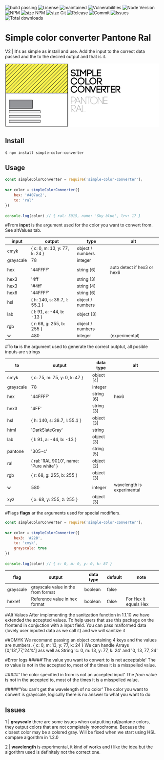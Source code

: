 ![build passing](https://travis-ci.org/draganradu/simple-color-convertor-pantone-ral.svg?branch=master) ![License](https://img.shields.io/npm/l/simple-color-converter) ![maintained](https://img.shields.io/maintenance/yes/2019) ![Vulnerabilities](https://img.shields.io/snyk/vulnerabilities/npm/simple-color-converter) 
![Node Version](https://img.shields.io/node/v/simple-color-converter) ![NPM](https://img.shields.io/npm/v/simple-color-converter) 
![size NPM](https://img.shields.io/bundlephobia/min/simple-color-converter)  ![size Git](https://img.shields.io/github/languages/code-size/draganradu/simple-color-convertor-pantone-ral) 
![Release](https://img.shields.io/github/release-date/draganradu/simple-color-convertor-pantone-ral)  ![Commit](https://img.shields.io/github/last-commit/draganradu/simple-color-convertor-pantone-ral) 
![Issues](https://img.shields.io/github/issues/draganradu/simple-color-convertor-pantone-ral) 
![Total downloads](https://img.shields.io/npm/dt/simple-color-converter) 


# Simple color converter Pantone Ral
V2 | It's as simple as install and use. Add the input to the correct data passed and the to the desired output and that is it.

![simple color convertor logo](https://raw.githubusercontent.com/draganradu/simple-color-convertor-pantone-ral/master/assets/simple-color-convertor-pantone-ral.jpg)

## Install
```
$ npm install simple-color-converter
```
## Usage

```javascript
const simpleColorConverter = require('simple-color-converter');

var color = simpleColorConverter({
    hex: '#407ac2',
    to: 'ral'
})

console.log(color) // { ral: 5015, name: 'Sky blue', lrv: 17 }
```

#From
**input** is the argument used for the color you want to convert from. See altValues tab.

| input     | output                                    | type              | alt   |
| ---       | ---                                       | ---               | ---   |
| cmyk      | { c: 0, m: 13, y: 77, k: 24 }             | object / numbers  |       |
| grayscale | 78                                        | integer           |       |
| hex       | '44FFFF'                                  | string [6]        | auto detect if hex3 or hex6  |
| hex3      | '4ff'                                     | string [3]        |       |
| hex3      | '#4ff'                                    | string [4]        |       |
| hex6      | '44FFFF'                                  | string [6]        |       |
| hsl       | { h: 140, s: 39.7, l: 55.1 }              | object / numbers  |       |
| lab       | { l: 91, a: -44, b: -13 }                 | object [3]        |       | 
| rgb       | { r: 68, g: 255, b: 255 }                 | object / numbers  |       |
| w         | 480                                       | integer           | (experimental)|

#To 
**to** is the argument used to generate the correct outptut, all posible inputs are strings 

| to        | output                                    | data type     | alt   |
| ---       | ---                                       | ---           | ---   |
| cmyk      | { c: 75, m: 75, y: 0, k: 47 }             | object [4]    |       |
| grayscale | 78                                        | integer       |       |
| hex       | '44FFFF'                                  | string [6]    | hex6  |
| hex3      | '4FF'                                     | string [3]    |       |
| hsl       | { h: 140, s: 39.7, l: 55.1 }              | object [3]    |       |
| html      | 'DarkSlateGray'                           | string        |       | 
| lab       | { l: 91, a: -44, b: -13 }                 | object [3]    |       | 
| pantone   | '305-c'                                   | string [5]    |       |
| ral       | { ral: 'RAL 9010', name: 'Pure white' }   | object [2]    |       |
| rgb       | { r: 68, g: 255, b: 255 }                 | object [3]    |       |
| w         | 580                                       | integer       | wavelength is experimental |
| xyz       | { x: 68, y: 255, z: 255 }                 | object [3]    |       |

#Flags
**flags** ar the arguments used for special modifiers.

```javascript
const simpleColorConverter = require('simple-color-converter');

var color = simpleColorConverter({
    hex3: '#228', 
    to: 'cmyk', 
    grayscale: true 
})

console.log(color) // { c: 0, m: 0, y: 0, k: 87 }
```

| flag      | output                                | data type     | default   | note  |
| ---       | ---                                   | ---           | ---       | ---   |
| grayscale | grayscale value in the from format    | boolean       | false          |       |
| hexref    | Reference value in hex format         | boolean       | false          | For Hex it equels Hex |

#Alt Values
After implementing the sanitzation function in 1.1.10 we have extended the accepted values. To help users that use this package on the frontend in conjuction with a input field. You can pass malformed data (lovely user inputed data as we call it) and we will sanitize it

##CMYK
We recomand passing an object containing 4 keys and the values are numbers.
	{ c: 0, m: 13, y: 77, k: 24 }
We can handle Arrays [0,'13',77,'24%'] ass well as String 'c: 0, m: 13, y: 77, k: 24' and '0, 13, 77, 24'    

#Error logs
#####'The value you want to convert to is not acceptable' 
The *to* value is not in the accepted to, most of the times it is a misspelled value.

#####'The color specified in from is not an accepted input'
The *from* value is not in the accepted to, most of the times it is a misspelled value.

#####'You can't get the wavelength of no color'
The color you want to convert is grayscale, logically there is no answer to what you want to do 

## Issues
1 | **grayscale** there are some issues when outputting ral/pantone colors, they output colors that are not completely monochrome. Because the closest color may be a colored gray. Will be fixed when we start using HSL compare algorithm in 1.2.0

2 | **wavelength** is experimental, it kind of works and i like the idea but the algorithm used is definitely not the correct one.
